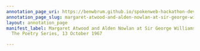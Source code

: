 ```yaml
---
annotation_page_uri: https://benwbrum.github.io/spokenweb-hackathon-development/annotations/margaret-atwood-and-alden-nowlan-at-sir-george-williams-university-the-poetry-series-13-october-1967-canvas-1-unknown.json
annotation_page_slug: margaret-atwood-and-alden-nowlan-at-sir-george-williams-university-the-poetry-series-13-october-1967-canvas-1-unknown
layout: annotation_page
manifest_label: Margaret Atwood and Alden Nowlan at Sir George Williams University,
  The Poetry Series, 13 October 1967

---
```

